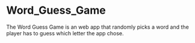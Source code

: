 # Word_Guess_Game
The Word Guess Game is an web app that randomly picks a word and the player has to guess which letter the app chose.
